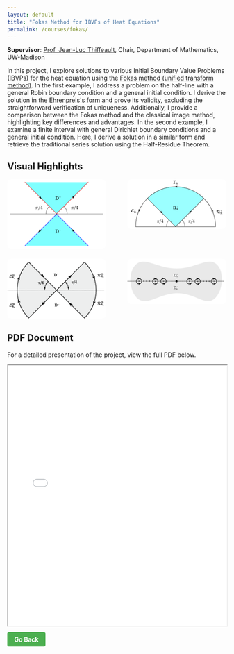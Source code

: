 ```yaml
---
layout: default
title: "Fokas Method for IBVPs of Heat Equations"
permalink: /courses/fokas/
---
```


**Supervisor**: [Prof. Jean-Luc Thiffeault](https://people.math.wisc.edu/~thiffeault/), Chair, Department of Mathematics, UW-Madison

In this project, I explore solutions to various Initial Boundary Value Problems (IBVPs) for the heat equation using the [Fokas method (unified transform method)](https://en.wikipedia.org/wiki/Fokas_method). In the first example, I address a problem on the half-line with a general Robin boundary condition and a general initial condition. I derive the solution in the [Ehrenpreis's form](https://en.wikipedia.org/wiki/Ehrenpreis%27s_fundamental_principle) and prove its validity, excluding the straightforward verification of uniqueness. Additionally, I provide a comparison between the Fokas method and the classical image method, highlighting key differences and advantages. In the second example, I examine a finite interval with general Dirichlet boundary conditions and a general initial condition. Here, I derive a solution in a similar form and retrieve the traditional series solution using the Half-Residue Theorem. 

## Visual Highlights

<div style="display: flex; flex-wrap: wrap; gap: 20px; justify-content: space-between;">

   <div style="width: 45%; text-align: center;">
       <img src="/Fokas/figures/D%5E%2B.pic.jpg" alt="Figure 1" style="width: 100%; height: auto; border-radius: 8px;">
   </div>

   <div style="width: 45%; text-align: center;">
       <img src="/Fokas/figures/344821711499232_.pic_hd.jpg" alt="Figure 2" style="width: 100%; height: auto; border-radius: 8px;">
   </div>

   <div style="width: 45%; text-align: center;">
       <img src="/Fokas/figures/Fokas_2.5.1.png" alt="Figure 3" style="width: 100%; height: auto; border-radius: 8px;">
   </div>

   <div style="width: 45%; text-align: center;">
       <img src="/Fokas/figures/Fokas_2.5.png" alt="Figure 4" style="width: 100%; height: auto; border-radius: 8px;">
   </div>

</div>

## PDF Document
For a detailed presentation of the project, view the full PDF below.

<iframe src="/Fokas/Fokas_method_for_heat_equations.pdf" width="100%" height="600px">
    This browser does not support PDFs. Please download the PDF to view it: 
    <a href="/Fokas/Fokas_method_for_heat_equations.pdf">Download PDF</a>.
</iframe>

<a href="javascript:history.back()" style="display: inline-block; margin: 10px 0; padding: 8px 16px; background-color: #4CAF50; color: white; border-radius: 4px; text-decoration: none; font-weight: bold;">
    Go Back
</a>
